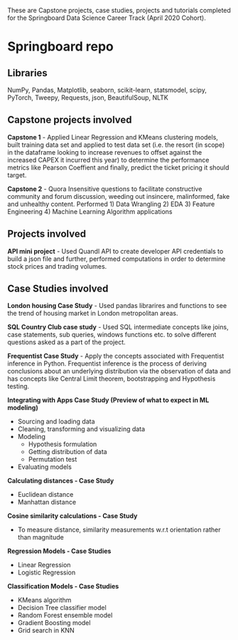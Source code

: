 These are Capstone projects, case studies, projects and tutorials completed for the Springboard Data Science Career Track (April 2020 Cohort).

# Springboard repo

## Libraries 
NumPy, Pandas, Matplotlib, seaborn, scikit-learn, statsmodel, scipy, PyTorch, Tweepy, Requests, json, BeautifulSoup, NLTK

## Capstone projects involved
**Capstone 1** - Applied Linear Regression and KMeans clustering models, built training data set and applied to test data set (i.e. the resort (in scope) in the dataframe looking to increase revenues to offset against the increased CAPEX it incurred this year) to determine the performance metrics like Pearson Coeffient and finally, predict the ticket pricing it should target.

**Capstone 2** - Quora Insensitive questions to facilitate constructive community and forum discussion, weeding out insincere, malinformed, fake and unhealthy content. Performed 1) Data Wrangling 2) EDA 3) Feature Engineering 4) Machine Learning Algorithm applications

## Projects involved
**API mini project** - Used Quandl API to create developer API credentials to build a json file and further, performed computations in order to determine stock prices and trading volumes.

## Case Studies involved
**London housing Case Study** - Used pandas librarires and functions to see the trend of housing market in London metropolitan areas.

**SQL Country Club case study** - Used SQL intermediate concepts like joins, case statements, sub queries, windows functions etc. to solve different questions asked as a part of the project. 

**Frequentist Case Study** - Apply the concepts associated with Frequentist inference in Python. Frequentist inference is the process of deriving conclusions about an underlying distribution via the observation of data and has concepts like Central Limit theorem, bootstrapping and Hypothesis testing.

**Integrating with Apps Case Study (Preview of what to expect in ML modeling)**
- Sourcing and loading data
- Cleaning, transforming and visualizing data
- Modeling
  - Hypothesis formulation
  - Getting distribution of data
  - Permutation test
- Evaluating models

**Calculating distances - Case Study**
- Euclidean distance
- Manhattan distance

**Cosine similarity calculations - Case Study**
- To measure distance, similarity measurements w.r.t orientation rather than magnitude

**Regression Models - Case Studies**
- Linear Regression
- Logistic Regression

**Classification Models - Case Studies**
- KMeans algorithm
- Decision Tree classifier model
- Random Forest ensemble model
- Gradient Boosting model
- Grid search in KNN 
